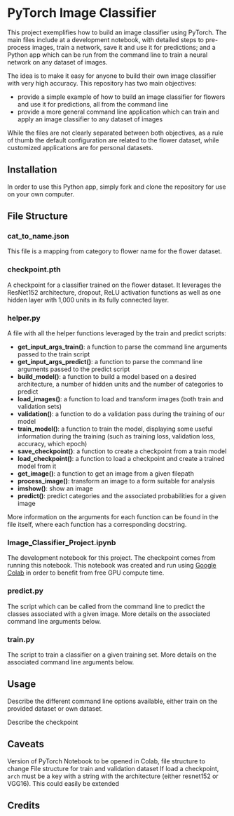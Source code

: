 # PyTorch Image Classifier

This project exemplifies how to build an image classifier using PyTorch. The main
files include at a development notebook, with detailed steps to pre-process images,
train a network, save it and use it for predictions; and a Python app which can be run
from the command line to train a neural network on any dataset of images.

The idea is to make it easy for anyone to build their own image classifier with very 
high accuracy. This repository has two main objectives:
* provide a simple example of how to build an image classifier for flowers and use
it for predictions, all from the command line
* provide a more general command line application which can train and apply an image
classifier to any dataset of images

While the files are not clearly separated between both objectives, as a rule of thumb
the default configuration are related to the flower dataset, while customized applications
are for personal datasets.

## Installation

In order to use this Python app, simply fork and clone the repository for use on your
own computer.

## File Structure

### cat_to_name.json

This file is a mapping from category to flower name for the flower dataset.

### checkpoint.pth

A checkpoint for a classifier trained on the flower dataset. It leverages the ResNet152
architecture, dropout, ReLU activation functions as well as one hidden layer with 1,000
units in its fully connected layer.

### helper.py

A file with all the helper functions leveraged by the train and predict scripts:

* **get_input_args_train()**: a function to parse the command line arguments passed to
the train script
* **get_input_args_predict()**: a function to parse the command line arguments passed to
the predict script
* **build_model()**: a function to build a model based on a desired architecture, a number
of hidden units and the number of categories to predict
* **load_images()**: a function to load and transform images (both train and validation sets)
* **validation()**: a function to do a validation pass during the training of our model
* **train_model()**: a function to train the model, displaying some useful information
during the training (such as training loss, validation loss, accuracy, which epoch)
* **save_checkpoint()**: a function to create a checkpoint from a train model
* **load_checkpoint()**: a function to load a checkpoint and create a trained model
from it
* **get_image()**: a function to get an image from a given filepath
* **process_image()**: transform an image to a form suitable for analysis
* **imshow()**: show an image
* **predict()**: predict categories and the associated probabilities for a given image

More information on the arguments for each function can be found in the file itself,
where each function has a corresponding docstring.

### Image_Classifier_Project.ipynb

The development notebook for this project. The checkpoint comes from running this notebook.
This notebook was created and run using [Google Colab](https://colab.research.google.com/) 
in order to benefit from free GPU compute time.

### predict.py

The script which can be called from the command line to predict the classes associated
with a given image. More details on the associated command line arguments below.

### train.py

The script to train a classifier on a given training set. More details on the associated
command line arguments below.

## Usage

Describe the different command line options available, either train on the provided 
dataset or own dataset. 

Describe the checkpoint

## Caveats

Version of PyTorch
Notebook to be opened in Colab, file structure to change
File structure for train and validation dataset
If load a checkpoint, `arch` must be a key with a string with the architecture
 (either resnet152 or VGG16). This could easily be extended

## Credits